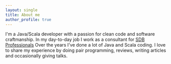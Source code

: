 ```yaml
---
layout: single
title: About me
author_profile: true
---
```

I'm a Java/Scala developer with a passion for clean code and software craftmanship. 
In my day-to-day job I work as a consultant for [SDB Professionals](https://sdbjava.nl/)
Over the years I've done a lot of Java and Scala coding.
I love to share my experience by doing pair programming, reviews, writing articles and occasionally giving talks.